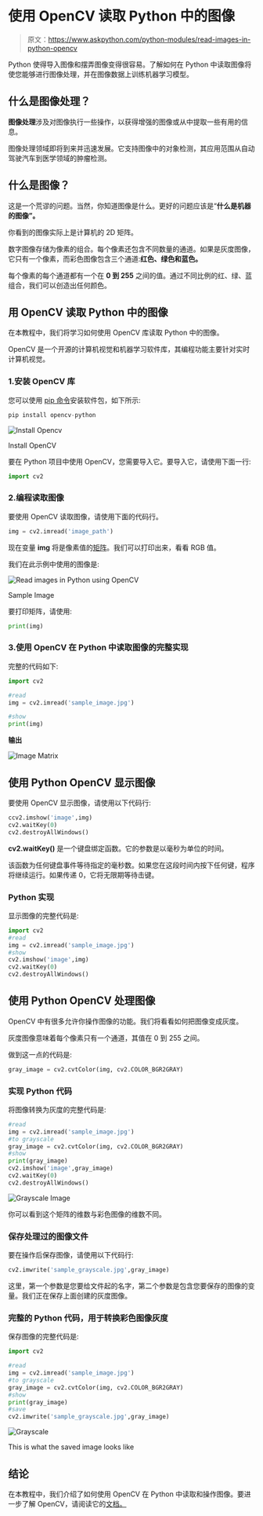 # 使用 OpenCV 读取 Python 中的图像

> 原文：<https://www.askpython.com/python-modules/read-images-in-python-opencv>

Python 使得导入图像和摆弄图像变得很容易。了解如何在 Python 中读取图像将使您能够进行图像处理，并在图像数据上训练机器学习模型。

## 什么是图像处理？

**图像处理**涉及对图像执行一些操作，以获得增强的图像或从中提取一些有用的信息。

图像处理领域即将到来并迅速发展。它支持图像中的对象检测，其应用范围从自动驾驶汽车到医学领域的肿瘤检测。

## 什么是图像？

这是一个荒谬的问题。当然，你知道图像是什么。更好的问题应该是“**什么是机器的图像”。**

你看到的图像实际上是计算机的 2D 矩阵。

数字图像存储为像素的组合。每个像素还包含不同数量的通道。如果是灰度图像，它只有一个像素，而彩色图像包含三个通道:**红色、**绿色和**蓝色。**

每个像素的每个通道都有一个在 **0 到 255** 之间的值。通过不同比例的红、绿、蓝组合，我们可以创造出任何颜色。

## 用 OpenCV 读取 Python 中的图像

在本教程中，我们将学习如何使用 OpenCV 库读取 Python 中的图像。

OpenCV 是一个开源的计算机视觉和机器学习软件库，其编程功能主要针对实时计算机视觉。

### 1.安装 OpenCV 库

您可以使用 [pip 命令](https://www.askpython.com/python-modules/python-pip)安装软件包，如下所示:

```py
pip install opencv-python

```

![Install Opencv](img/40c1cda74eb58d4deefc1e90b8a70113.png)

Install OpenCV

要在 Python 项目中使用 OpenCV，您需要导入它。要导入它，请使用下面一行:

```py
import cv2

```

### 2.编程读取图像

要使用 OpenCV 读取图像，请使用下面的代码行。

```py
img = cv2.imread('image_path')

```

现在变量 **img** 将是像素值的[矩阵](https://www.askpython.com/python/python-matrix-tutorial)。我们可以打印出来，看看 RGB 值。

我们在此示例中使用的图像是:

![Read images in Python using OpenCV](img/fa204c1ef9b52965efb401f0b6868312.png)

Sample Image

要打印矩阵，请使用:

```py
print(img)

```

### 3.使用 OpenCV 在 Python 中读取图像的完整实现

完整的代码如下:

```py
import cv2

#read
img = cv2.imread('sample_image.jpg')

#show
print(img)

```

**输出**

![Image Matrix](img/4fe176098b17285bd0b4769a85d5f696.png)

## 使用 Python OpenCV 显示图像

要使用 OpenCV 显示图像，请使用以下代码行:

```py
ccv2.imshow('image',img)
cv2.waitKey(0)
cv2.destroyAllWindows()

```

**cv2.waitKey()** 是一个键盘绑定函数。它的参数是以毫秒为单位的时间。

该函数为任何键盘事件等待指定的毫秒数。如果您在这段时间内按下任何键，程序将继续运行。如果传递 0，它将无限期等待击键。

### Python 实现

显示图像的完整代码是:

```py
import cv2
#read
img = cv2.imread('sample_image.jpg')
#show
cv2.imshow('image',img)
cv2.waitKey(0)
cv2.destroyAllWindows()

```

## 使用 Python OpenCV 处理图像

OpenCV 中有很多允许你操作图像的功能。我们将看看如何把图像变成灰度。

灰度图像意味着每个像素只有一个通道，其值在 0 到 255 之间。

做到这一点的代码是:

```py
gray_image = cv2.cvtColor(img, cv2.COLOR_BGR2GRAY)

```

### 实现 Python 代码

将图像转换为灰度的完整代码是:

```py
#read
img = cv2.imread('sample_image.jpg')
#to grayscale
gray_image = cv2.cvtColor(img, cv2.COLOR_BGR2GRAY)
#show
print(gray_image)
cv2.imshow('image',gray_image)
cv2.waitKey(0)
cv2.destroyAllWindows()

```

![Grayscale Image](img/d9a101c8f26e040d73aef381b991fa85.png)

你可以看到这个矩阵的维数与彩色图像的维数不同。

### 保存处理过的图像文件

要在操作后保存图像，请使用以下代码行:

```py
cv2.imwrite('sample_grayscale.jpg',gray_image)

```

这里，第一个参数是您要给文件起的名字，第二个参数是包含您要保存的图像的变量。我们正在保存上面创建的灰度图像。

### 完整的 Python 代码，用于转换彩色图像灰度

保存图像的完整代码是:

```py
import cv2

#read
img = cv2.imread('sample_image.jpg')
#to grayscale
gray_image = cv2.cvtColor(img, cv2.COLOR_BGR2GRAY)
#show
print(gray_image)
#save
cv2.imwrite('sample_grayscale.jpg',gray_image)

```

![Grayscale](img/b58846ecb11bf374797e1f0d5e1214c6.png)

This is what the saved image looks like

## 结论

在本教程中，我们介绍了如何使用 OpenCV 在 Python 中读取和操作图像。要进一步了解 OpenCV，请阅读它的[文档。](https://docs.opencv.org/)